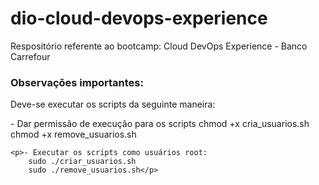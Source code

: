# dio-cloud-devops-experience
Respositório referente ao bootcamp: Cloud DevOps Experience - Banco Carrefour

### Observações importantes:
Deve-se executar os scripts da seguinte maneira:
	<p>- Dar permissão de execução para os scripts
		chmod +x cria_usuarios.sh
		chmod +x remove_usuarios.sh</p>

	<p>- Executar os scripts como usuários root:
		sudo ./criar_usuarios.sh
		sudo ./remove_usuarios.sh</p>
